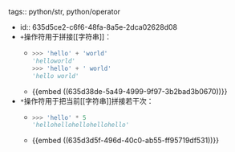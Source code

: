 tags:: python/str, python/operator

- id:: 635d5ce2-c6f6-48fa-8a5e-2dca02628d08
- `+`操作符用于拼接[[字符串]]：
	- ```python
	  >>> 'hello' + 'world'
	  'helloworld'
	  >>> 'hello' + ' world'
	  'hello world'
	  ```
	- {{embed ((635d38de-5a49-4999-9f97-3b2bad3b0670))}}
- `*`操作符用于把当前[[字符串]]拼接若干次：
	- ```python
	  >>> 'hello' * 5
	  'hellohellohellohellohello'
	  ```
	- {{embed ((635d3d5f-496d-40c0-ab55-ff95719df531))}}